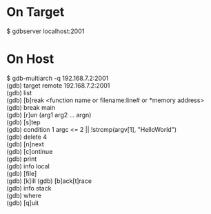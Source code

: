 # On Target
$ gdbserver localhost:2001 <binaryName>


# On Host
$ gdb-multiarch -q 192.168.7.2:2001 <binaryName as above on Host>  
(gdb) target remote 192.168.7.2:2001  
(gdb) list  
(gdb) [b]reak <function name or filename:line# or *memory address>  
(gdb) break main  
(gdb) [r]un (arg1 arg2 ... argn)  
(gdb) [s]tep  
(gdb) condition 1 argc <= 2 || !strcmp(argv[1], "HelloWorld")  
(gdb) delete 4  
(gdb) [n]next  
(gdb) [c]ontinue  
(gdb) print <variable>  
(gdb) info local  
(gdb) [file] <filename of executable>  
(gdb) [k]ill
(gdb) [b]ack[t]race  
(gdb) info stack  
(gdb) where  
(gdb) [q]uit  
